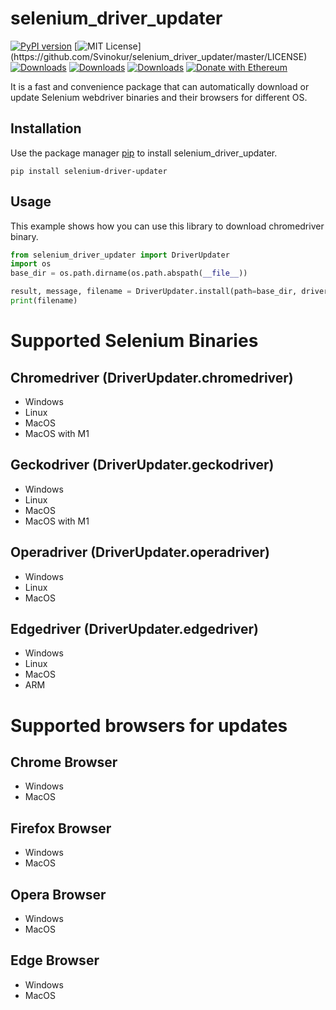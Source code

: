 # selenium_driver_updater

[![PyPI version](https://badge.fury.io/py/selenium-driver-updater.svg)](https://badge.fury.io/py/selenium-driver-updater)
[![MIT License](https://img.shields.io/apm/l/atomic-design-ui.svg?)](https://github.com/Svinokur/selenium_driver_updater/master/LICENSE)
[![Downloads](https://pepy.tech/badge/selenium-driver-updater)](https://pepy.tech/project/selenium-driver-updater)
[![Downloads](https://pepy.tech/badge/selenium-driver-updater/month)](https://pepy.tech/project/selenium-driver-updater)
[![Downloads](https://pepy.tech/badge/selenium-driver-updater/week)](https://pepy.tech/project/selenium-driver-updater)
[![Donate with Ethereum](https://en.cryptobadges.io/badge/micro/0xf2691CC12a70B4589edf081E059fD4A1c457417D)](https://en.cryptobadges.io/donate/0xf2691CC12a70B4589edf081E059fD4A1c457417D)

It is a fast and convenience package that can automatically download or update Selenium webdriver binaries and their browsers for different OS.

## Installation

Use the package manager [pip](https://pip.pypa.io/en/stable/) to install selenium_driver_updater.

```
pip install selenium-driver-updater
```

## Usage
This example shows how you can use this library to download chromedriver binary.
```python
from selenium_driver_updater import DriverUpdater
import os
base_dir = os.path.dirname(os.path.abspath(__file__))

result, message, filename = DriverUpdater.install(path=base_dir, driver_name=DriverUpdater.chromedriver, upgrade=True, check_driver_is_up_to_date=True)
print(filename)

```

# Supported Selenium Binaries

## Chromedriver (DriverUpdater.chromedriver)

- Windows
- Linux
- MacOS
- MacOS with M1

## Geckodriver (DriverUpdater.geckodriver)

- Windows
- Linux
- MacOS
- MacOS with M1

## Operadriver (DriverUpdater.operadriver)

- Windows
- Linux
- MacOS

## Edgedriver (DriverUpdater.edgedriver)

- Windows
- Linux
- MacOS
- ARM

# Supported browsers for updates

## Chrome Browser

- Windows
- MacOS

## Firefox Browser

- Windows
- MacOS

## Opera Browser

- Windows
- MacOS

## Edge Browser

- Windows
- MacOS
